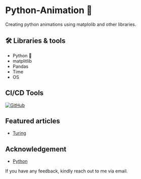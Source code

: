 # Python-Animation 👋
Creating python animations using matplolib and other libraries.


## 🛠 Libraries & tools
- Python 🐍 
- matplitlib
- Pandas
- Time
- OS

## CI/CD Tools

[![GitHub](https://img.shields.io/badge/License-MIT-green.svg)](https://github.com/zenUnicorn/)


## Featured articles

 - [Turing](https://www.educative.io/answers/what-is-regression-in-pycaret)

## Acknowledgement
- [Python](https://python.org/)


If you have any feedback, kindly reach out to me via email.
